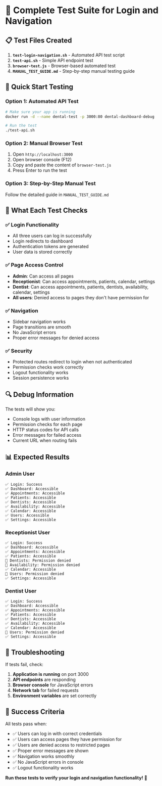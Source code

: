 # 🧪 Complete Test Suite for Login and Navigation

## 📋 Test Files Created

1. **`test-login-navigation.sh`** - Automated API test script
2. **`test-api.sh`** - Simple API endpoint test
3. **`browser-test.js`** - Browser-based automated test
4. **`MANUAL_TEST_GUIDE.md`** - Step-by-step manual testing guide

## 🚀 Quick Start Testing

### Option 1: Automated API Test
```bash
# Make sure your app is running
docker run -d --name dental-test -p 3000:80 dental-dashboard-debug

# Run the test
./test-api.sh
```

### Option 2: Manual Browser Test
1. Open `http://localhost:3000`
2. Open browser console (F12)
3. Copy and paste the content of `browser-test.js`
4. Press Enter to run the test

### Option 3: Step-by-Step Manual Test
Follow the detailed guide in `MANUAL_TEST_GUIDE.md`

## 🎯 What Each Test Checks

### ✅ Login Functionality
- All three users can log in successfully
- Login redirects to dashboard
- Authentication tokens are generated
- User data is stored correctly

### ✅ Page Access Control
- **Admin**: Can access all pages
- **Receptionist**: Can access appointments, patients, calendar, settings
- **Dentist**: Can access appointments, patients, dentists, availability, calendar, settings
- **All users**: Denied access to pages they don't have permission for

### ✅ Navigation
- Sidebar navigation works
- Page transitions are smooth
- No JavaScript errors
- Proper error messages for denied access

### ✅ Security
- Protected routes redirect to login when not authenticated
- Permission checks work correctly
- Logout functionality works
- Session persistence works

## 🔍 Debug Information

The tests will show you:
- Console logs with user information
- Permission checks for each page
- HTTP status codes for API calls
- Error messages for failed access
- Current URL when routing fails

## 📊 Expected Results

### Admin User
```
✅ Login: Success
✅ Dashboard: Accessible
✅ Appointments: Accessible
✅ Patients: Accessible
✅ Dentists: Accessible
✅ Availability: Accessible
✅ Calendar: Accessible
✅ Users: Accessible
✅ Settings: Accessible
```

### Receptionist User
```
✅ Login: Success
✅ Dashboard: Accessible
✅ Appointments: Accessible
✅ Patients: Accessible
🚫 Dentists: Permission denied
🚫 Availability: Permission denied
✅ Calendar: Accessible
🚫 Users: Permission denied
✅ Settings: Accessible
```

### Dentist User
```
✅ Login: Success
✅ Dashboard: Accessible
✅ Appointments: Accessible
✅ Patients: Accessible
✅ Dentists: Accessible
✅ Availability: Accessible
✅ Calendar: Accessible
🚫 Users: Permission denied
✅ Settings: Accessible
```

## 🚨 Troubleshooting

If tests fail, check:

1. **Application is running** on port 3000
2. **API endpoints** are responding
3. **Browser console** for JavaScript errors
4. **Network tab** for failed requests
5. **Environment variables** are set correctly

## 🎉 Success Criteria

All tests pass when:
- ✅ Users can log in with correct credentials
- ✅ Users can access pages they have permission for
- ✅ Users are denied access to restricted pages
- ✅ Proper error messages are shown
- ✅ Navigation works smoothly
- ✅ No JavaScript errors in console
- ✅ Logout functionality works

**Run these tests to verify your login and navigation functionality!** 🚀
